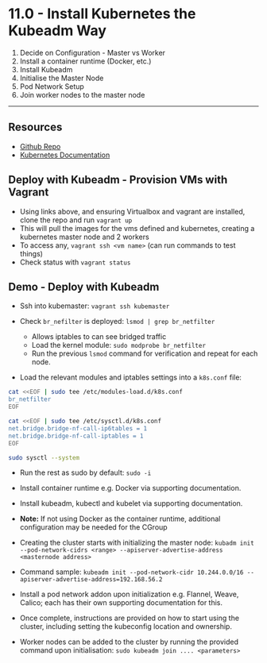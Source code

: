 # 11.0 - Install Kubernetes the Kubeadm Way

1. Decide on Configuration - Master vs Worker
1. Install a container runtime (Docker, etc.)
1. Install Kubeadm
1. Initialise the Master Node
1. Pod Network Setup
1. Join worker nodes to the master node

---

## Resources

- [Github Repo](https://github.com/kodekloudhub/certified-kubernetes-administrator-course)
- [Kubernetes Documentation](https://kubernetes.io/docs/setup/production-environment/tools/kubeadm/install-kubeadm)

## Deploy with Kubeadm - Provision VMs with Vagrant

- Using links above, and ensuring Virtualbox and vagrant are installed, clone the repo and run `vagrant up`
- This will pull the images for the vms defined and kubernetes, creating a kubernetes master node and 2 workers
- To access any, `vagrant ssh <vm name>` (can run commands to test things)
- Check status with `vagrant status`

## Demo - Deploy with Kubeadm

- Ssh into kubemaster: `vagrant ssh kubemaster`
- Check `br_nefilter` is deployed: `lsmod | grep br_netfilter`
  - Allows iptables to can see bridged traffic
  - Load the kernel module: `sudo modprobe br_netfilter`
  - Run the previous `lsmod` command for verification and repeat for each node.

- Load the relevant modules and iptables settings into a `k8s.conf` file:

```bash
cat <<EOF | sudo tee /etc/modules-load.d/k8s.conf
br_netfilter
EOF

cat <<EOF | sudo tee /etc/sysctl.d/k8s.conf
net.bridge.bridge-nf-call-ip6tables = 1
net.bridge.bridge-nf-call-iptables = 1
EOF

sudo sysctl --system
```

- Run the rest as sudo by default: `sudo -i`
- Install container runtime e.g. Docker via supporting documentation.
- Install kubeadm, kubectl and kubelet via supporting documentation.

- **Note:** If not using Docker as the container runtime, additional configuration may be needed for the CGroup

- Creating the cluster starts with initializing the master node: `kubadm init --pod-network-cidrs <range> --apiserver-advertise-address <masternode address>`

- Command sample: `kubeadm init --pod-network-cidr 10.244.0.0/16 --apiserver-advertise-address=192.168.56.2`

- Install a pod network addon upon initialization e.g. Flannel, Weave, Calico; each has their own supporting documentation for this.

- Once complete, instructions are provided on how to start using the cluster, including setting the kubeconfig location and ownership.

- Worker nodes can be added to the cluster by running the provided command upon initialisation: `sudo kubeadm join .... <parameters>`
